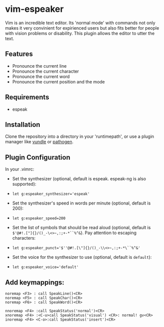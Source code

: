 # vim-espeaker

Vim is an incredible text editor. Its 'normal mode' with commands not only makes it very convinient for expirienced users but also fits better for people with vision problems or disability. This plugin allows the editor to utter the text.

## Features
* Pronounce the current line
* Pronounce the current character
* Pronounce the current word
* Pronounce the current position and the mode

## Requirements

* espeak

## Installation
Clone the repository into a directory in your 'runtimepath', or use a plugin manager like [vundle](https://github.com/VundleVim/Vundle.vim) or [pathogen](https://github.com/tpope/vim-pathogen).

## Plugin Configuration
 In your .vimrc:
* Set the synthesizer (optional, default is espeak. espeak-ng is also supported):
 - `let g:espeaker_synthesizer='espeak'`
* Set the synthesizer's speed in words per minute (optional, default is 200):
 - `let g:espeaker_speed=200`
* Set the list of symbols that should be read aloud (optional, default is `$'@#!.["]{}/()_-\<>~,:;+-*``%^&`). Pay attention to escaping characters:
 - `let g:espeaker_punct='$''@#!.[\"]{}/()_-\\<>~,:;+-*\``%^&'`
* Set the voice for the synthesizer to use (optional, default is `default`):
 - `let g:espeaker_voice='default'`

## Add keymappings:
```
noremap <F3> : call SpeakLine()<CR>
noremap <F5> : call SpeakChar()<CR>
noremap <F6> : call SpeakWord()<CR>

nnoremap <F4> :call SpeakStatus('normal')<CR>
xnoremap <F4> :<C-u>call SpeakStatus('visual') <CR>: normal! gv<CR>
inoremap <F4> <C-o>:call SpeakStatus('insert')<CR>
```
